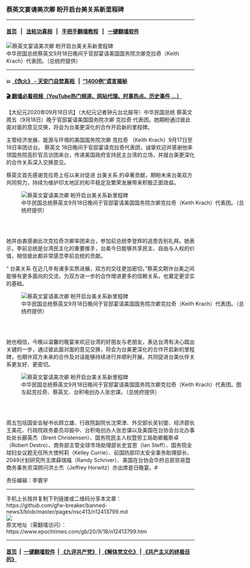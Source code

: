 ### 蔡英文宴请美次卿 盼开启台美关系新里程碑
------------------------

#### [首页](https://github.com/gfw-breaker/banned-news3/blob/master/README.md) &nbsp;&nbsp;|&nbsp;&nbsp; [法轮功真相](https://github.com/begood0513/basic/blob/master/README.md)  &nbsp;&nbsp;|&nbsp;&nbsp; [手把手翻墙教程](https://github.com/gfw-breaker/guides/wiki)  &nbsp;&nbsp;|&nbsp;&nbsp; [一键翻墙软件](https://github.com/gfw-breaker/nogfw/blob/master/README.md)  



<div><img alt="蔡英文宴请美次卿 盼开启台美关系新里程碑" class="attachment-djy_600_400 size-djy_600_400 wp-post-image" src="https://i.epochtimes.com/assets/uploads/2020/09/2009181113532378-600x400.jpg"/>
<div class="caption">
 中华民国总统蔡英文9月18日晚间于官邸宴请美国国务院次卿克拉奇（Keith Krach）代表团。（总统府提供）
</div></div><hr/>

#### 💥 [《伪火》 - 天安门自焚真相 ](http://158.247.195.190:10000/videos/blog/weihuo.html)&nbsp; |&nbsp; [“1400例”谎言揭秘  ](http://158.247.195.190:10000/videos/blog/jiexi1400.html)

#### [ 🎬  翻墙必看视频（YouTube热门频道、网站代理、时事热点、历史事件 ...）](https://github.com/gfw-breaker/links/blob/master/banned.md)

<div><p>
 【大纪元2020年09月18日讯】（大纪元记者钟元台北报导）中华民国总统
 <ok href="https://www.epochtimes.com/gb/tag/%E8%94%A1%E8%8B%B1%E6%96%87.html">
  蔡英文
 </ok>
 周五（9月18日）晚于官邸宴请美国国务院次卿
 <ok href="https://www.epochtimes.com/gb/tag/%E5%85%8B%E6%8B%89%E5%A5%87.html">
  克拉奇
 </ok>
 代表团。她期盼通过彼此面对面的意见交换，将会为台美更深化的合作开启新的里程碑。
</p>
<p>
 主管经济发展、能源与环境的美国国务院次卿
 <ok href="https://www.epochtimes.com/gb/tag/%E5%85%8B%E6%8B%89%E5%A5%87.html">
  克拉奇
 </ok>
 （Keith Krach）9月17日至19日率团访台。
 <ok href="https://www.epochtimes.com/gb/tag/%E8%94%A1%E8%8B%B1%E6%96%87.html">
  蔡英文
 </ok>
 18日晚间于官邸宴请克拉奇代表团，诚挚欢迎并感谢他率领国务院高阶官员访团来台，传递美国政府支持民主台湾的立场，并就台美更深化的合作关系深入交换意见。
</p>
<p>
 蔡英文首先感谢克拉奇上任以来对促进
 <ok href="https://www.epochtimes.com/gb/tag/%E5%8F%B0%E7%BE%8E%E5%85%B3%E7%B3%BB.html">
  台美关系
 </ok>
 的卓著贡献，期盼未来台美双方共同努力，持续为维护印太地区的和平稳定及繁荣发展带来积极正面效益。
</p>
<figure class="wp-caption aligncenter" id="attachment_12413872" style="width: 600px">
 <ok href="https://i.epochtimes.com/assets/uploads/2020/09/2009181113492378.jpg">
  <img alt="蔡英文宴请美次卿 盼开启台美关系新里程碑" class="size-large wp-image-12413872" src="https://i.epochtimes.com/assets/uploads/2020/09/2009181113492378-600x400.jpg" title="蔡英文宴请美次卿 盼开启台美关系新里程碑"/>
 </ok>
 <br/><figcaption class="wp-caption-text">
  中华民国总统蔡英文9月18日晚间于官邸宴请美国国务院次卿克拉奇（Keith Krach）代表团。（总统府提供）
 </figcaption><br/>
</figure><br/>
<p>
 她并由衷感谢此次克拉奇次卿率团来台，参加前总统李登辉的追思告别礼拜。她表示，李前总统是台湾民主化的重要推手，台美今日能够共享民主、自由与人权的价值，相信彼此都非常感念李前总统的贡献。
</p>
<p>
 “
 <ok href="https://www.epochtimes.com/gb/tag/%E5%8F%B0%E7%BE%8E%E5%85%B3%E7%B3%BB.html">
  台美关系
 </ok>
 在近几年有诸多实质进展，双方的交往更加密切。”蔡英文期许台美之间能够有更多面向的交流，为双方进一步的合作增进更多的信赖关系，也奠定更坚实的基础。
</p>
<figure class="wp-caption aligncenter" id="attachment_12413873" style="width: 600px">
 <ok href="https://i.epochtimes.com/assets/uploads/2020/09/2009181113572378.jpg">
  <img alt="蔡英文宴请美次卿 盼开启台美关系新里程碑" class="size-large wp-image-12413873" src="https://i.epochtimes.com/assets/uploads/2020/09/2009181113572378-600x400.jpg" title="蔡英文宴请美次卿 盼开启台美关系新里程碑"/>
 </ok>
 <br/><figcaption class="wp-caption-text">
  中华民国总统蔡英文9月18日晚间于官邸宴请美国国务院次卿克拉奇（Keith Krach）代表团。（总统府提供）
 </figcaption><br/>
</figure><br/>
<p>
 她也相信，今晚以温馨的晚宴来欢迎台湾的好朋友与老朋友，表达台湾有决心踏出关键的一步，通过彼此面对面的意见交换，将会为台美更深化的合作开启新的里程碑，也期许双方未来的合作及对话能够持续进行并顺利开展，共同促进台美伙伴关系更友好、更密切。
</p>
<figure class="wp-caption aligncenter" id="attachment_12413875" style="width: 600px">
 <ok href="https://i.epochtimes.com/assets/uploads/2020/09/2009181113452378.jpg">
  <img alt="蔡英文宴请美次卿 盼开启台美关系新里程碑" class="size-large wp-image-12413875" src="https://i.epochtimes.com/assets/uploads/2020/09/2009181113452378-600x449.jpg" title="蔡英文宴请美次卿 盼开启台美关系新里程碑"/>
 </ok>
 <br/><figcaption class="wp-caption-text">
  中华民国总统蔡英文9月18日晚间于官邸宴请美国国务院次卿克拉奇（Keith Krach）代表团。图左起克拉奇、蔡英文、台积电创办人张忠谋。（总统府提供）
 </figcaption><br/>
</figure><br/>
<p>
 周五包括国安会秘书长顾立雄、行政院副院长沈荣津、外交部长吴钊燮、经济部长王美花、行政院政务委员邓振中、台积电创办人张忠谋以及美国在台协会台北办事处处长郦英杰（Brent Christensen）、国务院民主人权暨劳工局助卿戴斯卓（Robert Destro）、商务部主管全球市场助理部长史宜恩（Ian Steff）、国务院全球妇女议题无任所大使柯莉（Kelley Currie）、前国防部印太安全事务助理部长、2049计划研究所主席薛瑞福（Randy Schriver）、美国在台协会华府总部贸易暨商务事务资深顾问洪士杰（Jeffrey Horwitz）亦出席是日晚宴。#
</p>
<p>
 责任编辑：李寰宇
</p>
</div>
<hr/>
手机上长按并复制下列链接或二维码分享本文章：<br/>
https://github.com/gfw-breaker/banned-news3/blob/master/pages/nsc413/n12413799.md <br/>
<a href='https://github.com/gfw-breaker/banned-news3/blob/master/pages/nsc413/n12413799.md'><img src='https://github.com/gfw-breaker/banned-news3/blob/master/pages/nsc413/n12413799.md.png'/></a> <br/>
原文地址（需翻墙访问）：https://www.epochtimes.com/gb/20/9/18/n12413799.htm


------------------------
#### [首页](https://github.com/gfw-breaker/banned-news3/blob/master/README.md) &nbsp;|&nbsp; [一键翻墙软件](https://github.com/gfw-breaker/nogfw/blob/master/README.md) &nbsp;| [《九评共产党》](https://github.com/gfw-breaker/9ping.md/blob/master/README.md#九评之一评共产党是什么) | [《解体党文化》](https://github.com/gfw-breaker/jtdwh.md/blob/master/README.md) | [《共产主义的终极目的》](https://github.com/gfw-breaker/gczydzjmd.md/blob/master/README.md)


<img src='http://gfw-breaker.win/banned-news3/pages/nsc413/n12413799.md' width='0px' height='0px'/>